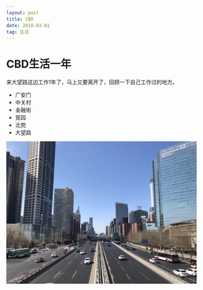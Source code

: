 ```yaml
---
layout: post
title: CBD
date: 2018-03-01
tag: 生活
--- 
```


CBD生活一年
============

来大望路这边工作1年了，马上又要离开了，回顾一下自己工作过的地方。

* 广安门
* 中关村
* 金融街
* 竟园
* 北苑
* 大望路


![annie](/images/posts/life/cbd.jpg)